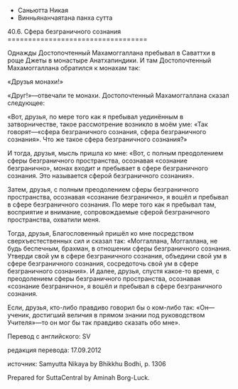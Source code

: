 









* Саньютта Никая
* Винньянанчаятана панха сутта


40\.6\. Сфера безграничного сознания
\=\=\=\=\=\=\=\=\=\=\=\=\=\=\=\=\=\=\=\=\=\=\=\=\=\=\=\=\=\=\=\=\=\=



Однажды Достопочтенный Махамоггаллана пребывал в Саваттхи в роще Джеты в монастыре Анатхапиндики\. И там Достопочтенный Махамоггаллана обратился к монахам так:


«Друзья монахи\!»


«Друг\!»—отвечали те монахи\. Достопочтенный Махамоггаллана сказал следующее:


«Вот, друзья, по мере того как я пребывал уединённым в затворничестве, такое рассмотрение возникло в моём уме: «Так говорят—«сфера безграничного сознания, сфера безграничного сознания»\. Что же такое сфера безграничного сознания?»


И тогда, друзья, мысль пришла ко мне: «Вот, с полным преодолением сферы безграничного пространства, осознавая «сознание безгранично», монах входит и пребывает в сфере безграничного сознания\. Это называется сферой безграничного сознания»\.


Затем, друзья, с полным преодолением сферы безграничного пространства, осознавая «сознание безгранично», я вошёл и пребывал в сфере безграничного сознания\. По мере того как я пребывал там, восприятие и внимание, сопровождаемые сферой безграничного пространства, охватили меня\.


Тогда, друзья, Благословенный пришёл ко мне посредством сверхъестественных сил и сказал так: «Моггаллана, Моггаллана, не будь беспечным, брахман, в отношении сферы безграничного сознания\. Утверди свой ум в сфере безграничного сознания, объедини свой ум в сфере безграничного сознания, сосредоточь свой ум в сфере безграничного сознания»\. И далее, друзья, спустя какое\-то время, с преодолением сферы безграничного пространства, осознавая «сознание безгранично», я вошёл и пребывал в сфере безграничного сознания\.


Если, друзья, кто\-либо правдиво говорил бы о ком\-либо так: «Он—ученик, достигший величия в прямом знании под руководством Учителя»—то он мог бы так правдиво сказать обо мне»\.



Перевод с английского: SV


редакция перевода: 17\.09\.2012


источник: Samyutta Nikaya by Bhikkhu Bodhi, p\. 1306


Prepared for SuttaCentral by Aminah Borg\-Luck\.






